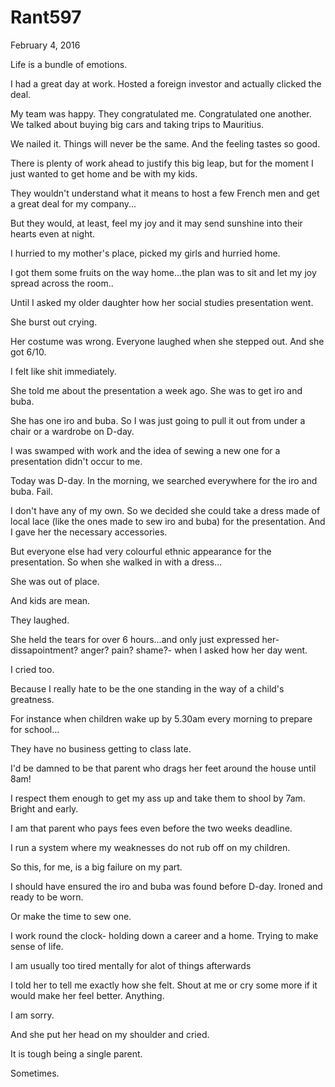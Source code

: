 # Rant597


February 4, 2016

Life is a bundle of emotions. 

I had a great day at work. Hosted a foreign investor and actually clicked the deal.

My team was happy. They congratulated me. Congratulated one another. We talked about buying big cars and taking trips to Mauritius.

We nailed it. Things will never be the same. And the feeling tastes so good.

There is plenty of work ahead to justify this big leap, but for the moment I just wanted to get home and be with my kids.

They wouldn't understand what it means to host a few French men and get a great deal for my company...

But they would, at least, feel my joy and it may send sunshine into their hearts even at night.

I hurried to my mother's place, picked my girls and hurried home.

I got them some fruits on the way home...the plan was to sit and let my joy spread across the room..

Until I asked my older daughter how her social studies presentation went.

She burst out crying. 

Her costume was wrong. Everyone laughed when she stepped out. And she got 6/10.

I felt like shit immediately.

She told me about the presentation a week ago. She was to get iro and buba.

She has one iro and buba. So I was just going to pull it out from under a chair or a wardrobe on D-day.

I was swamped with work and the idea of sewing a new one for a presentation didn't occur to me.

Today was D-day. In the morning, we searched everywhere for the iro and buba. Fail.

I don't have any of my own. So we decided she could take a dress made of local lace (like the ones made to sew iro and buba) for the presentation. And I gave her the necessary accessories.

But everyone else had very colourful ethnic appearance for the presentation. So when she walked in with a dress...

She was out of place.

And kids are mean.

They laughed. 

She held the tears for over 6 hours...and only just expressed her- dissapointment? anger? pain? shame?- when I asked how her day went.

I cried too.

Because I really hate to be the one standing in the way of a child's greatness.

For instance when children wake up by 5.30am every morning to prepare for school...

They have no business getting to class late.

I'd be damned to be that parent who drags her feet around the house until 8am!

I respect them enough to get my ass up and take them to shool by 7am. Bright and early. 

I am that parent who pays fees even before the two weeks deadline.

I run a system where my weaknesses do not rub off on my children.

So this, for me, is a big failure on my part.

I should have ensured the iro and buba was found before D-day. Ironed and ready to be worn.

Or make the time to sew one.

I work round the clock- holding down a career and a home. Trying to make sense of life.

I am usually too tired mentally for alot of things afterwards 

I told her to tell me exactly how she felt. Shout at me or cry some more if it would make her feel better. Anything.

I am sorry.

And she put her head on my shoulder and cried. 

It is tough being a single parent. 

Sometimes.